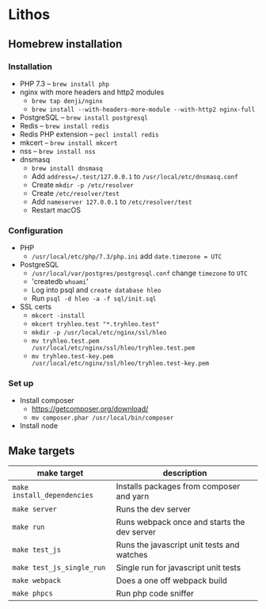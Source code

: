 # Lithos

## Homebrew installation

### Installation

- PHP 7.3 – `brew install php`
- nginx with more headers and http2 modules
    - `brew tap denji/nginx`
    - `brew install --with-headers-more-module --with-http2 nginx-full`
- PostgreSQL – `brew install postgresql`
- Redis – `brew install redis`
- Redis PHP extension – `pecl install redis`
- mkcert – `brew install mkcert`
- nss – `brew install nss`
- dnsmasq
    - `brew install dnsmasq`
    - Add `address=/.test/127.0.0.1` to `/usr/local/etc/dnsmasq.conf`
    - Create `mkdir -p /etc/resolver`
    - Create `/etc/resolver/test`
    - Add `nameserver 127.0.0.1` to `/etc/resolver/test`
    - Restart macOS

### Configuration

- PHP
    - `/usr/local/etc/php/7.3/php.ini` add `date.timezone = UTC`
- PostgreSQL
    - `/usr/local/var/postgres/postgresql.conf` change `timezone` to `UTC`
    - 'createdb `whoami`'
    - Log into psql and `create database hleo`
    - Run `psql -d hleo -a -f sql/init.sql`
- SSL certs
    - `mkcert -install`
    - `mkcert tryhleo.test "*.tryhleo.test"`
    - `mkdir -p /usr/local/etc/nginx/ssl/hleo`
    - `mv tryhleo.test.pem /usr/local/etc/nginx/ssl/hleo/tryhleo.test.pem`
    - `mv tryhleo.test-key.pem /usr/local/etc/nginx/ssl/hleo/tryhleo.test-key.pem`

### Set up

- Install composer
    - https://getcomposer.org/download/
    - `mv composer.phar /usr/local/bin/composer`
- Install node

## Make targets

| make target               | description                                 |
|---------------------------|---------------------------------------------|
| `make install_dependencies` | Installs packages from composer and yarn    |
| `make server`               | Runs the dev server                         |
| `make run`                  | Runs webpack once and starts the dev server |
| `make test_js`              | Runs the javascript unit tests and watches  |
| `make test_js_single_run`   | Single run for javascript unit tests        |
| `make webpack`              | Does a one off webpack build                |
| `make phpcs`                | Run php code sniffer                        |
